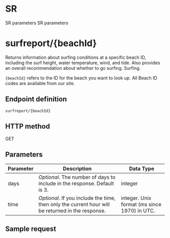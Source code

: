 # SR
SR parameters
SR parameters
# surfreport/{beachId}

Returns information about surfing conditions at a specific beach ID, including the surf height, water temperature, wind, and tide. Also provides an overall recommendation about whether to go surfing.
Surfing.

`{beachId}` refers to the ID for the beach you want to look up. All Beach ID codes are available from our site.

## Endpoint definition

`surfreport/{beachId}`

## HTTP method

<span class="label label-primary">GET</span>

## Parameters

| Parameter | Description | Data Type |
|-----------|------|----------|
| days | *Optional*. The number of days to include in the response. Default is 3. | integer |
| time | *Optional*. If you include the time, then only the current hour will be returned in the response.| integer. Unix format (ms since 1970) in UTC. |

## Sample request
